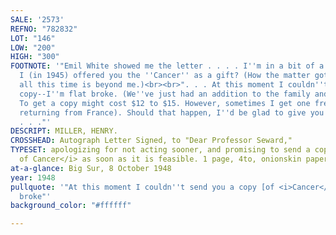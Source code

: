 ```yaml
---
SALE: '2573'
REFNO: "782832"
LOT: "146"
LOW: "200"
HIGH: "300"
FOOTNOTE: '"Emil White showed me the letter . . . . I''m in a bit of a quandary. Had
  I (in 1945) offered you the ''Cancer'' as a gift? (How the matter got sidetracked
  all this time is beyond me.)<br><br>". . . At this moment I couldn''t send you a
  copy--I''m flat broke. (We''ve just had an addition to the family and other expenses.)
  To get a copy might cost $12 to $15. However, sometimes I get one free (from a tourist
  returning from France). Should that happen, I''d be glad to give you one pronto.
  . . ."'
DESCRIPT: MILLER, HENRY.
CROSSHEAD: Autograph Letter Signed, to "Dear Professor Seward,"
TYPESET: apologizing for not acting sooner, and promising to send a copy of <I>Tropic
  of Cancer</i> as soon as it is feasible. 1 page, 4to, onionskin paper; folds.
at-a-glance: Big Sur, 8 October 1948
year: 1948
pullquote: '"At this moment I couldn''t send you a copy [of <i>Cancer</i>]--I''m flat
  broke"'
background_color: "#ffffff"

---
```

